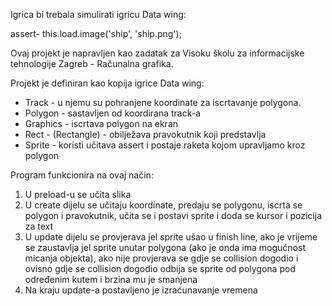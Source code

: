 Igrica bi trebala simulirati igricu Data wing:

assert- this.load.image('ship', 'ship.png');

Ovaj projekt je napravljen kao zadatak za Visoku školu za informacijske tehnologije Zagreb - Računalna grafika.

Projekt je definiran kao kopija igrice Data wing:

-   Track - u njemu su pohranjene koordinate za iscrtavanje polygona.
-   Polygon - sastavljen od koordirana track-a
-   Graphics - iscrtava polygon na ekran
-   Rect - (Rectangle) - obilježava pravokutnik koji predstavlja 
-   Sprite - koristi učitava assert i postaje raketa kojom upravljamo kroz polygon

Program funkcionira na ovaj način:

1) U preload-u se učita slika
2) U create dijelu se učitaju koordinate, predaju se polygonu, iscrta se polygon i pravokutnik, učita se i postavi sprite i doda se kursor     i pozicija za text
3) U update dijelu se provjerava jel sprite ušao u finish line, ako je vrijeme se zaustavlja
    jel sprite unutar polygona (ako je onda ima mogućnost micanja objekta),
    ako nije provjerava se gdje se collision dogodio i
    ovisno gdje se collision dogodio odbija se sprite od polygona pod određenim kutem i brzina mu je smanjena
4) Na kraju update-a postavljeno je izraćunavanje vremena 
